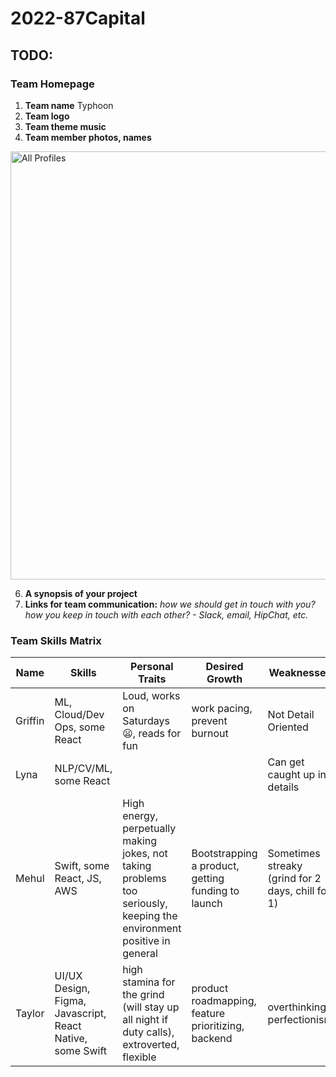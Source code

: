 # 2022-87Capital

## TODO:

### Team Homepage
1. **Team name** Typhoon
2. **Team logo**
3. **Team theme music** 
4. **Team member photos, names**
<img width="685" alt="All Profiles" src="https://user-images.githubusercontent.com/61394624/149999705-f97ba5d9-ce49-42a6-ad46-892495b139a2.png">

6. **A synopsis of your project**
7. **Links for team communication:** *how we should get in touch with you? how you keep in touch with each other? - Slack, email, HipChat, etc.*

### Team Skills Matrix 
Name | Skills | Personal Traits | Desired Growth | Weaknesses
--- | --- | --- | --- | ---
Griffin | ML, Cloud/Dev Ops, some React | Loud, works on Saturdays 😦, reads for fun | work pacing, prevent burnout | Not Detail Oriented
Lyna | NLP/CV/ML, some React |  |  | Can get caught up in details
Mehul | Swift, some React, JS, AWS | High energy, perpetually making jokes, not taking problems too seriously, keeping the environment positive in general | Bootstrapping a product, getting funding to launch | Sometimes streaky (grind for 2 days, chill for 1)
Taylor | UI/UX Design, Figma, Javascript, React Native, some Swift  | high stamina for the grind (will stay up all night if duty calls), extroverted, flexible | product roadmapping, feature prioritizing, backend  | overthinking, perfectionism
